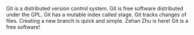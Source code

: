 Git is a distributed version control system.
Git is free software distributed under the GPL.
Git has a mutable index called stage.
Git tracks changes of files.
Creating a new branch is quick and simple.
Zehan Zhu is here!
Git is a free software!

